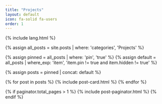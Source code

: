 ```yaml
---
title: "Projects"
layout: default
icon: fa-solid fa-users
order: 1
---
```


{% include lang.html %}

{% assign all_posts = site.posts | where: 'categories', 'Projects' %}

{% assign pinned = all_posts | where: 'pin', 'true' %}
{% assign default = all_posts | where_exp: 'item', 'item.pin != true and item.hidden != true' %}

{% assign posts = pinned | concat: default %}

<div id="post-list" class="flex-grow-1 px-xl-1">
  {% for post in posts %}
    {% include post-card.html %}
  {% endfor %}
</div>
<!-- #post-list -->

{% if paginator.total_pages > 1 %}
  {% include post-paginator.html %}
{% endif %}
